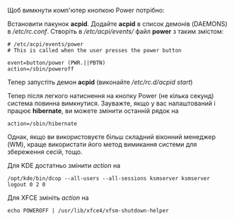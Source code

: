 Щоб вимкнути комп'ютер кнопкою Power потрібно:

Встановити пакунок **acpid**.
Додайте **acpid** в список демонів (DAEMONS) в _/etc/rc.conf_.
Створіть в _/etc/acpi/events/_ файл **power** з таким змістом:

```
# /etc/acpi/events/power
# This is called when the user presses the power button

event=button/power (PWR.||PBTN)
action=/sbin/poweroff

```

Тепер запустіть демон **acpid** (виконайте _/etc/rc.d/acpid start_)

Тепер після легкого натиснення на кнопку Power (не кілька секунд) система повинна вимкнутися. Зауважте, якщо у вас налаштований і працює **hibernate**, ви можете змінити останній рядок на

```
action=/sbin/hibernate

```

Однак, якщо ви використовуєте більш складний віконний менеджер (WM), краще використати його метод вимикання системи для збереження сесій, тощо.

Для KDE достатньо змінити _action_ на

```
/opt/kde/bin/dcop --all-users --all-sessions ksmserver ksmserver logout 0 2 0

```

Для XFCE змініть _action_ на

```
echo POWEROFF | /usr/lib/xfce4/xfsm-shutdown-helper 

```
